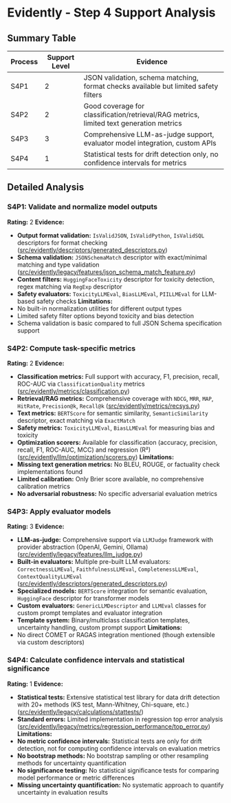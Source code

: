 # Evidently - Step 4 Support Analysis

## Summary Table
| Process | Support Level | Evidence |
|---------|--------------|----------|
| S4P1 | 2 | JSON validation, schema matching, format checks available but limited safety filters |
| S4P2 | 2 | Good coverage for classification/retrieval/RAG metrics, limited text generation metrics |
| S4P3 | 3 | Comprehensive LLM-as-judge support, evaluator model integration, custom APIs |
| S4P4 | 1 | Statistical tests for drift detection only, no confidence intervals for metrics |

## Detailed Analysis

### S4P1: Validate and normalize model outputs
**Rating:** 2
**Evidence:**
- **Output format validation:** `IsValidJSON`, `IsValidPython`, `IsValidSQL` descriptors for format checking ([src/evidently/descriptors/generated_descriptors.py](https://github.com/zhimin-z/evidently/blob/main/src/evidently/descriptors/generated_descriptors.py))
- **Schema validation:** `JSONSchemaMatch` descriptor with exact/minimal matching and type validation ([src/evidently/legacy/features/json_schema_match_feature.py](https://github.com/zhimin-z/evidently/blob/main/src/evidently/legacy/features/json_schema_match_feature.py))
- **Content filters:** `HuggingFaceToxicity` descriptor for toxicity detection, regex matching via `RegExp` descriptor
- **Safety evaluators:** `ToxicityLLMEval`, `BiasLLMEval`, `PIILLMEval` for LLM-based safety checks
**Limitations:**
- No built-in normalization utilities for different output types
- Limited safety filter options beyond toxicity and bias detection
- Schema validation is basic compared to full JSON Schema specification support

### S4P2: Compute task-specific metrics
**Rating:** 2
**Evidence:**
- **Classification metrics:** Full support with accuracy, F1, precision, recall, ROC-AUC via `ClassificationQuality` metrics ([src/evidently/metrics/classification.py](https://github.com/zhimin-z/evidently/blob/main/src/evidently/metrics/classification.py))
- **Retrieval/RAG metrics:** Comprehensive coverage with `NDCG`, `MRR`, `MAP`, `HitRate`, `Precision@k`, `Recall@k` ([src/evidently/metrics/recsys.py](https://github.com/zhimin-z/evidently/blob/main/src/evidently/metrics/recsys.py))
- **Text metrics:** `BERTScore` for semantic similarity, `SemanticSimilarity` descriptor, exact matching via `ExactMatch`
- **Safety metrics:** `ToxicityLLMEval`, `BiasLLMEval` for measuring bias and toxicity
- **Optimization scorers:** Available for classification (accuracy, precision, recall, F1, ROC-AUC, MCC) and regression (R²) ([src/evidently/llm/optimization/scorers.py](https://github.com/zhimin-z/evidently/blob/main/src/evidently/llm/optimization/scorers.py))
**Limitations:**
- **Missing text generation metrics:** No BLEU, ROUGE, or factuality check implementations found
- **Limited calibration:** Only Brier score available, no comprehensive calibration metrics
- **No adversarial robustness:** No specific adversarial evaluation metrics

### S4P3: Apply evaluator models
**Rating:** 3
**Evidence:**
- **LLM-as-judge:** Comprehensive support via `LLMJudge` framework with provider abstraction (OpenAI, Gemini, Ollama) ([src/evidently/legacy/features/llm_judge.py](https://github.com/zhimin-z/evidently/blob/main/src/evidently/legacy/features/llm_judge.py))
- **Built-in evaluators:** Multiple pre-built LLM evaluators: `CorrectnessLLMEval`, `FaithfulnessLLMEval`, `CompletenessLLMEval`, `ContextQualityLLMEval` ([src/evidently/descriptors/generated_descriptors.py](https://github.com/zhimin-z/evidently/blob/main/src/evidently/descriptors/generated_descriptors.py))
- **Specialized models:** `BERTScore` integration for semantic evaluation, `HuggingFace` descriptor for transformer models
- **Custom evaluators:** `GenericLLMDescriptor` and `LLMEval` classes for custom prompt templates and evaluator integration
- **Template system:** Binary/multiclass classification templates, uncertainty handling, custom prompt support
**Limitations:**
- No direct COMET or RAGAS integration mentioned (though extensible via custom descriptors)

### S4P4: Calculate confidence intervals and statistical significance
**Rating:** 1
**Evidence:**
- **Statistical tests:** Extensive statistical test library for data drift detection with 20+ methods (KS test, Mann-Whitney, Chi-square, etc.) ([src/evidently/legacy/calculations/stattests/](https://github.com/zhimin-z/evidently/blob/main/src/evidently/legacy/calculations/stattests/))
- **Standard errors:** Limited implementation in regression top error analysis ([src/evidently/legacy/metrics/regression_performance/top_error.py](https://github.com/zhimin-z/evidently/blob/main/src/evidently/legacy/metrics/regression_performance/top_error.py))
**Limitations:**
- **No metric confidence intervals:** Statistical tests are only for drift detection, not for computing confidence intervals on evaluation metrics
- **No bootstrap methods:** No bootstrap sampling or other resampling methods for uncertainty quantification
- **No significance testing:** No statistical significance tests for comparing model performance or metric differences
- **Missing uncertainty quantification:** No systematic approach to quantify uncertainty in evaluation results
